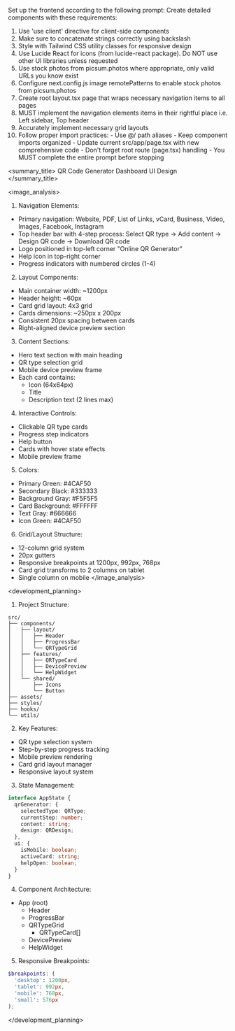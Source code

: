 Set up the frontend according to the following prompt:
  <frontend-prompt>
  Create detailed components with these requirements:
  1. Use 'use client' directive for client-side components
  2. Make sure to concatenate strings correctly using backslash
  3. Style with Tailwind CSS utility classes for responsive design
  4. Use Lucide React for icons (from lucide-react package). Do NOT use other UI libraries unless requested
  5. Use stock photos from picsum.photos where appropriate, only valid URLs you know exist
  6. Configure next.config.js image remotePatterns to enable stock photos from picsum.photos
  7. Create root layout.tsx page that wraps necessary navigation items to all pages
  8. MUST implement the navigation elements items in their rightful place i.e. Left sidebar, Top header
  9. Accurately implement necessary grid layouts
  10. Follow proper import practices:
     - Use @/ path aliases
     - Keep component imports organized
     - Update current src/app/page.tsx with new comprehensive code
     - Don't forget root route (page.tsx) handling
     - You MUST complete the entire prompt before stopping
  </frontend-prompt>

  <summary_title>
QR Code Generator Dashboard UI Design
</summary_title>

<image_analysis>
1. Navigation Elements:
- Primary navigation: Website, PDF, List of Links, vCard, Business, Video, Images, Facebook, Instagram
- Top header bar with 4-step process: Select QR type → Add content → Design QR code → Download QR code
- Logo positioned in top-left corner "Online QR Generator"
- Help icon in top-right corner
- Progress indicators with numbered circles (1-4)

2. Layout Components:
- Main container width: ~1200px
- Header height: ~60px
- Card grid layout: 4x3 grid
- Cards dimensions: ~250px x 200px
- Consistent 20px spacing between cards
- Right-aligned device preview section

3. Content Sections:
- Hero text section with main heading
- QR type selection grid
- Mobile device preview frame
- Each card contains:
  - Icon (64x64px)
  - Title
  - Description text (2 lines max)

4. Interactive Controls:
- Clickable QR type cards
- Progress step indicators
- Help button
- Cards with hover state effects
- Mobile preview frame

5. Colors:
- Primary Green: #4CAF50
- Secondary Black: #333333
- Background Gray: #F5F5F5
- Card Background: #FFFFFF
- Text Gray: #666666
- Icon Green: #4CAF50

6. Grid/Layout Structure:
- 12-column grid system
- 20px gutters
- Responsive breakpoints at 1200px, 992px, 768px
- Card grid transforms to 2 columns on tablet
- Single column on mobile
</image_analysis>

<development_planning>
1. Project Structure:
```
src/
├── components/
│   ├── layout/
│   │   ├── Header
│   │   ├── ProgressBar
│   │   └── QRTypeGrid
│   ├── features/
│   │   ├── QRTypeCard
│   │   ├── DevicePreview
│   │   └── HelpWidget
│   └── shared/
│       ├── Icons
│       └── Button
├── assets/
├── styles/
├── hooks/
└── utils/
```

2. Key Features:
- QR type selection system
- Step-by-step progress tracking
- Mobile preview rendering
- Card grid layout manager
- Responsive layout system

3. State Management:
```typescript
interface AppState {
  qrGenerator: {
    selectedType: QRType;
    currentStep: number;
    content: string;
    design: QRDesign;
  },
  ui: {
    isMobile: boolean;
    activeCard: string;
    helpOpen: boolean;
  }
}
```

4. Component Architecture:
- App (root)
  - Header
  - ProgressBar
  - QRTypeGrid
    - QRTypeCard[]
  - DevicePreview
  - HelpWidget

5. Responsive Breakpoints:
```scss
$breakpoints: (
  'desktop': 1200px,
  'tablet': 992px,
  'mobile': 768px,
  'small': 576px
);
```
</development_planning>